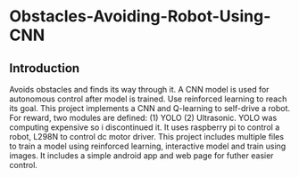 # Obstacles-Avoiding-Robot-Using-CNN

## Introduction
Avoids obstacles and finds its way through it. A CNN model is used for autonomous control after model is trained. Use reinforced learning to reach its goal. This project implements a CNN and Q-learning to self-drive a robot. For reward, two modules are defined: (1) YOLO (2) Ultrasonic. YOLO was computing expensive so i discontinued it. It uses raspberry pi to control a robot, L298N to control dc motor driver. This project includes multiple files to train a model using reinforced learning, interactive model and train using images. It includes a simple android app and web page for futher easier control.

